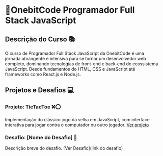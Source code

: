 # 🤘OnebitCode Programador Full Stack JavaScript 

## Descrição do Curso 📚
O curso de Programador Full Stack JavaScript da OnebitCode é uma jornada abrangente e intensiva para se tornar um desenvolvedor web completo, dominando tecnologias de front-end e back-end do ecossistema JavaScript. Desde fundamentos do HTML, CSS e JavaScript até frameworks como React.js e Node.js.

## Projetos e Desafios 💻
### Projeto: TicTacToe ❌⭕
Implementação do clássico jogo da velha em JavaScript, com interface interativa para jogar contra o computador ou outro jogador. [Ver projeto]([Curso-OnebitCode-Programador-Full-Stack-JavaScript](https://viniciusluz99.github.io/Curso-OnebitCode-Programador-Full-Stack-JavaScript/)/blob/main/Javascript/Javascript-Modulo-2/index.html)

### Desafio: [Nome do Desafio] 🎯
Descrição breve do desafio. [Ver Desafio](link do desafio)


